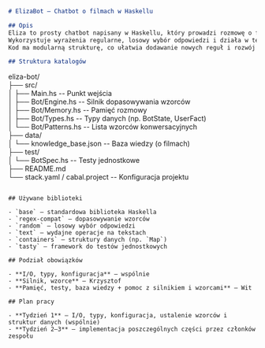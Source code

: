 
```markdown
# ElizaBot – Chatbot o filmach w Haskellu

## Opis
Eliza to prosty chatbot napisany w Haskellu, który prowadzi rozmowę o filmach na podstawie zdefiniowanych wzorców tekstowych.  
Wykorzystuje wyrażenia regularne, losowy wybór odpowiedzi i działa w terminalu w trybie REPL.  
Kod ma modularną strukturę, co ułatwia dodawanie nowych reguł i rozwój bota.

## Struktura katalogów

```

eliza-bot/  
├── src/  
│ ├── Main.hs -- Punkt wejścia  
│ ├── Bot/Engine.hs -- Silnik dopasowywania wzorców  
│ ├── Bot/Memory.hs -- Pamięć rozmowy  
│ ├── Bot/Types.hs -- Typy danych (np. BotState, UserFact)  
│ └── Bot/Patterns.hs -- Lista wzorców konwersacyjnych  
├── data/  
│ └── knowledge_base.json -- Baza wiedzy (o filmach)  
├── test/  
│ └── BotSpec.hs -- Testy jednostkowe  
├── README.md  
└── stack.yaml / cabal.project -- Konfiguracja projektu

```

## Używane biblioteki

- `base` – standardowa biblioteka Haskella  
- `regex-compat` – dopasowywanie wzorców  
- `random` – losowy wybór odpowiedzi  
- `text` – wydajne operacje na tekstach  
- `containers` – struktury danych (np. `Map`)  
- `tasty` – framework do testów jednostkowych  

## Podział obowiązków

- **I/O, typy, konfiguracja** – wspólnie  
- **Silnik, wzorce** – Krzysztof  
- **Pamięć, testy, baza wiedzy + pomoc z silnikiem i wzorcami** – Wit  

## Plan pracy

- **Tydzień 1** – I/O, typy, konfiguracja, ustalenie wzorców i struktur danych (wspólnie)  
- **Tydzień 2–3** – implementacja poszczególnych części przez członków zespołu  

```
